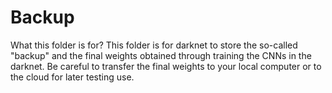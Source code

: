 # Backup

What this folder is for?
This folder is for darknet to store the so-called "backup" and the final weights obtained through training the CNNs in the 
darknet. Be careful to transfer the final weights to your local computer or to the cloud for later testing use. 
